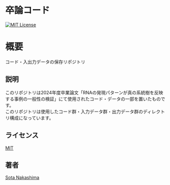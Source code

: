 卒論コード
====
[![MIT License](http://img.shields.io/badge/license-MIT-blue.svg?style=flat)](https://github.com/Sota-Nakashima/graduation_thesis/blob/master/LICENSE)
#  概要
コード・入出力データの保存リポジトリ 

## 説明
このリポジトリは2024年度卒業論文「RNAの発現パターンが真の系統樹を反映する事例の一般性の検証」にて使用されたコード・データの一部を置いたものです。   
このリポジトリは使用したコード群・入力データ群・出力データ群のディレクトリ構成になっています。

## ライセンス

[MIT](https://github.com/Sota-Nakashima/graduation_thesis/blob/master/LICENSE)

## 著者

[Sota Nakashima](https://github.com/Sota-Nakashima)
